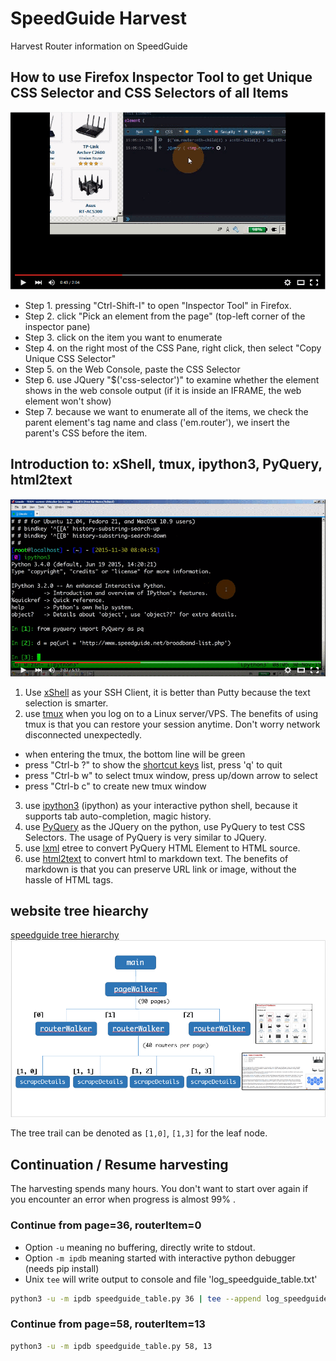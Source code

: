 # SpeedGuide Harvest
Harvest Router information on SpeedGuide

## How to use Firefox Inspector Tool to get Unique CSS Selector and CSS Selectors of all Items 

[![How to use Firefox Inspector Tool to get Unique CSS Selector and CSS Selectors of all Items ](speedguide_inpsector_01.png)](https://www.youtube.com/watch?v=IetlknUBivs "How to use Firefox Inspector Tool to get Unique CSS Selector and CSS Selectors of all Items ")

- Step 1. pressing "Ctrl-Shift-I" to open "Inspector Tool" in Firefox.
- Step 2. click "Pick an element from the page" (top-left corner of the inspector pane)
- Step 3. click on the item you want to enumerate
- Step 4. on the right most of the CSS Pane, right click, then select "Copy Unique CSS Selector"
- Step 5. on the Web Console, paste the CSS Selector
- Step 6. use JQuery "$('css-selector')" to examine whether the element shows in the web console output (if it is inside an IFRAME, the web element won't show)
- Step 7. because we want to enumerate all of the items, we check the parent element's tag name and class ('em.router'), we insert the parent's CSS before the item.


## Introduction to: xShell, tmux, ipython3, PyQuery, html2text 
[![How to use xShell, tmux, ipython3, PyQuery, html2text](speedguide_inpsector_02.png)](https://www.youtube.com/watch?v=LjRAGi7c1wM "How to use xShell, tmux, ipython3, PyQuery, html2text")

1. Use [xShell](https://www.netsarang.com/xshell_download.html) as your SSH Client, it is better than Putty because the text selection is smarter.
2. use [tmux](http://packages.ubuntu.com/trusty/tmux) when you log on to a Linux server/VPS. The benefits of using tmux is that you can restore your session anytime. Don't worry network disconnected unexpectedly.
  * when entering the tmux, the bottom line will be green
  * press "Ctrl-b ?" to show the [shortcut keys](https://gist.github.com/MohamedAlaa/2961058) list, press 'q' to quit
  * press "Ctrl-b w" to select tmux window, press up/down arrow to select
  * press "Ctrl-b c" to create new tmux window
3. use [ipython3](http://packages.ubuntu.com/trusty/python/ipython3) (ipython) as your interactive python shell, because it supports tab auto-completion, magic history.
4. use [PyQuery](https://pypi.python.org/pypi/pyquery) as the JQuery on the python, use PyQuery to test CSS Selectors. The usage of PyQuery is very similar to JQuery.
5. use [lxml](http://packages.ubuntu.com/trusty/python3-lxml) etree to convert PyQuery HTML Element to HTML source.
6. use [html2text](https://pypi.python.org/pypi/html2text) to convert html to markdown text. The benefits of markdown is that you can preserve URL link or image, without the hassle of HTML tags.

## website tree hiearchy

[speedguide tree hierarchy](speedguide_tree_hierarchy.png)
<img src="https://raw.githubusercontent.com/MikimotoH/SpeedGuide_Harvest/master/speedguide_tree_hierarchy.png" />

The tree trail can be denoted as `[1,0]`, `[1,3]` for the leaf node.

## Continuation / Resume harvesting

The harvesting spends many hours. You don't want to start over again if you encounter an error when progress is almost 99% .

### Continue from page=36, routerItem=0
- Option `-u` meaning no buffering, directly write to stdout.
- Option `-m ipdb` meaning started with interactive python debugger (needs pip install)
- Unix `tee` will write output to console and file 'log\_speedguide\_table.txt'
```sh
python3 -u -m ipdb speedguide_table.py 36 | tee --append log_speedguide_table.txt 2>&1
```

### Continue from page=58, routerItem=13
```sh
python3 -u -m ipdb speedguide_table.py 58, 13
```

